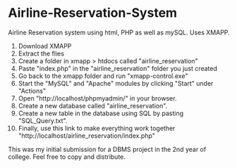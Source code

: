 # Airline-Reservation-System

Airline Reservation system using html, PHP as well as mySQL. Uses XMAPP.

1. Download XMAPP
2. Extract the flies
3. Create a folder in xmapp > htdocs called "airline_reservation"
4. Paste "index.php" in the "airline_reservation" folder you just created
5. Go back to the xmapp folder and run "xmapp-control.exe"
6. Start the "MySQL" and "Apache" modules by clicking "Start" under "Actions"
7. Open "http://localhost/phpmyadmin/" in your browser.
8. Create a new database called "airline_reservation".
9. Create a new table in the database using SQL by pasting "SQL_Query.txt".
10. Finally, use this link to make everything work together "http://localhost/airline_reservation/index.php"

This was my initial submission for a DBMS project in the 2nd year of college. Feel free to copy and distribute.
